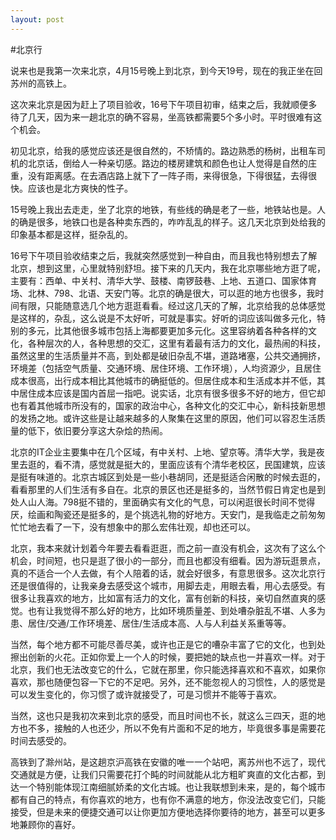 ```yaml
---
layout: post
---
```


#北京行

说来也是我第一次来北京，4月15号晚上到北京，到今天19号，现在的我正坐在回苏州的高铁上。

这次来北京是因为赶上了项目验收，16号下午项目初审，结束之后，我就顺便多待了几天，因为来一趟北京的确不容易，坐高铁都需要5个多小时。平时很难有这个机会。

初见北京，给我的感觉应该还是很自然的，不矫情的。路边熟悉的杨树，出租车司机的北京话，倒给人一种亲切感。路边的楼房建筑和颜色也让人觉得是自然的庄重，没有距离感。在去酒店路上就下了一阵子雨，来得很急，下得很猛，去得很快。应该也是北方爽快的性子。

15号晚上我出去走走，坐了北京的地铁，有些线的确是老了一些，地铁站也是。人的确是很多，地铁口也是各种卖东西的，咋咋乱乱的样子。这几天北京到处给我的印象基本都是这样，挺杂乱的。

16号下午项目验收结束之后，我就突然感觉到一种自由，而且我也特别想去了解北京，想到这里，心里就特别舒坦。接下来的几天内，我在北京哪些地方逛了呢，主要有：西单、中关村、清华大学、鼓楼、南锣鼓巷、上地、五道口、国家体育场、北林、798、北语、天安门等。北京的确是很大，可以逛的地方也很多，我时间有限，只能随意选几个地方逛逛看看。经过这几天的了解，北京给我的总体感觉是这样的，杂乱，这么说是不太好听，可就是事实。好听的词应该叫做多元化，特别的多元，比其他很多城市包括上海都要更加多元化。这里容纳着各种各样的文化，各种层次的人，各种思想的交汇，这里有着最有活力的文化，最热闹的科技，虽然这里的生活质量并不高，到处都是破旧杂乱不堪，道路堵塞，公共交通拥挤，环境差（包括空气质量、交通环境、居住环境、工作环境），人均资源少，且居住成本很高，出行成本相比其他城市的确挺低的。但居住成本和生活成本并不低，其中居住成本应该是国内首屈一指吧。说实话，北京有很多很多不好的地方，但它却也有着其他城市所没有的，国家的政治中心，各种文化的交汇中心，新科技新思想的发扬之地。或许这些是让越来越多的人聚集在这里的原因，他们可以容忍生活质量的低下，依旧要分享这大杂烩的热闹。

北京的IT企业主要集中在几个区域，有中关村、上地、望京等。清华大学，我是夜里去逛的，看不清，感觉就是挺大的，里面应该有个清华老校区，民国建筑，应该是挺有味道的。北京古城区到处是一些小巷胡同，还是挺适合闲散的时候去逛的，看看那里的人们生活有多自在。北京的景区也还是挺多的，当然节假日肯定也是到处人山人海。798挺不错的，里面确实有文化的气息，可以闲逛很长时间不觉得厌，绘画和陶瓷还是挺多的，是个挑选礼物的好地方。天安门，是我临走之前匆匆忙忙地去看了一下，没有想象中的那么宏伟壮观，却也还可以。

北京，我本来就计划着今年要去看看逛逛，而之前一直没有机会，这次有了这么个机会，时间短，也只是逛了很小的一部分，而且也都没有细看。因为游玩逛景点，真的不适合一个人去做，有个人陪着的话，就会好很多，有意思很多。这次北京行还是很值得的，让我亲身去感受这个城市，用脚去走，用眼去看，用心去感受。有很多让我喜欢的地方，比如富有活力的文化，富有创新的科技，亲切自然直爽的感觉。也有让我觉得不那么好的地方，比如环境质量差、到处嘈杂脏乱不堪、人多为患、居住/交通/工作环境差、居住/生活成本高、人与人利益关系重等等。

当然，每个地方都不可能尽善尽美，或许也正是它的嘈杂丰富了它的文化，也到处擦出创新的火花。正如你爱上一个人的时候，要把她的缺点也一并喜欢一样。对于北京，我们也无法改变它的什么，它就在那里，你只能选择喜欢和不喜欢，如果你喜欢，那也随便包容一下它的不足吧。另外，还不能忽视人的习惯性，人的感觉是可以发生变化的，你习惯了或许就接受了，可是习惯并不能等于喜欢。

当然，这也只是我初次来到北京的感受，而且时间也不长，就这么三四天，逛的地方也不多，接触的人也还少，所以不免有片面和不足的地方，毕竟很多事是需要花时间去感受的。

高铁到了滁州站，是这趟京沪高铁在安徽的唯一一个站吧，离苏州也不远了，现代交通就是方便，让我们只需要花打个盹的时间就能从北方粗旷爽直的文化古都，到达一个特别能体现江南细腻娇柔的文化古城。也让我联想到未来，是的，每个城市都有自己的特点，有你喜欢的地方，也有你不满意的地方，你没法改变它们，只能接受，但是未来的便捷交通可以让你更加方便地选择你要待的地方，甚至可以更多地兼顾你的喜好。